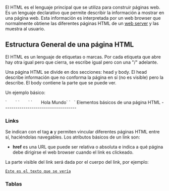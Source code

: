 El HTML es el lenguaje principal que se utiliza para construir páginas web. Es un lenguaje declarativo que permite describir la información a mostrar en una página web. Esta información es interpretada por un web browser que normalmente obtiene las diferentes páginas HTML de un [web server](web-server.html) y las muestra al usuario.

Estructura General de una página HTML
-------------------------------------

El HTML es un lenguaje de etiquetas o marcas. Por cada etiqueta que abre hay otra igual pero que cierra, se escribe igual pero con una "/" adelante.

Una página HTML se divide en dos secciones: head y body. El head describe información que no conforma la página en sí (no es visible) pero la describe. El body contiene la parte que se puede ver.

Un ejemplo básico:

<html>
<head>
`       `<meta http-equiv="Content-Type" content="text/html; charset=UTF-8" />
`       `

<title>
Hola Mundo!

</title>
</head>
<body>
`       Hola Mundo`
`   `

</body>
</html>
Elementos básicos de una página HTML
------------------------------------

### Links

Se indican con el tag **a** y permiten vincular diferentes páginas HTML entre sí, haciéndolas navegables. Los atributos básicos de un link son:

-   **href** es una URL que puede ser relativa o absoluta e indica a qué página debe dirigirse el web browser cuando el link es clickeado.

La parte visible del link será dada por el cuerpo del link, por ejemplo:

<a href="otraPag.html">`Este es el texto que se vería`</a>` `

### Tablas
